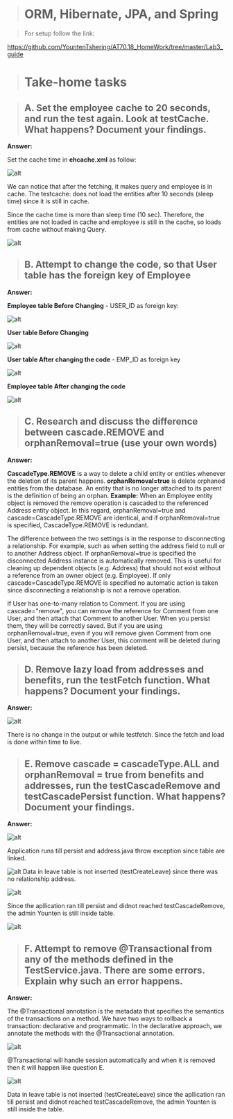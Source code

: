 ># ORM, Hibernate, JPA, and Spring

> For setup follow the link:

https://github.com/YountenTshering/AT70.18_HomeWork/tree/master/Lab3_guide

># Take-home tasks

>## A. Set the employee cache to **20 seconds**, and run the test again.  Look at testCache.  What happens?  Document your findings.
**Answer:**

Set the cache time in **ehcache.xml** as follow:

![alt](ORM/image/6.PNG)

We can notice that after the fetching, it makes query and employee is in cache.
The testcache: does not load the entities after 10 seconds (sleep time) since it is still in cache.

Since the cache time is more than sleep time (10 sec). Therefore, the entities are not loaded in cache and employee is still in the cache, so loads from cache without making Query.

![alt](ORM/image/7.PNG)

>## B. Attempt to change the code, so that User table has the **foreign key** of Employee
**Answer:**

**Employee table Before Changing** - USER_ID as foreign key:

![alt](ORM/image/10.PNG)

**User table Before Changing**

![alt](ORM/image/11.PNG)


**User table After changing the code** - EMP_ID as foreign key

![alt](ORM/image/13.PNG)

**Employee table After changing the code**

![alt](ORM/image/12.PNG)

>## C. Research and discuss the difference between **cascade.REMOVE and orphanRemoval=true** (use your own words)
**Answer:**

**CascadeType.REMOVE** is a way to delete a child entity or entities whenever the deletion of its parent happens.
**orphanRemoval=true** is delete orphaned entities from the database. An entity that is no longer attached to its parent is the definition of being an orphan.
**Example:**
When an Employee entity object is removed the remove operation is cascaded to the referenced Address entity object. In this regard, orphanRemoval=true and cascade=CascadeType.REMOVE are identical, and if orphanRemoval=true is specified, CascadeType.REMOVE is redundant. 

The difference between the two settings is in the response to disconnecting a relationship. For example, such as when setting the address field to null or to another Address object. If orphanRemoval=true is specified the disconnected Address instance is automatically removed. This is useful for cleaning up dependent objects (e.g. Address) that should not exist without a
reference from an owner object (e.g. Employee). If only cascade=CascadeType.REMOVE is specified no automatic action is taken since disconnecting a relationship is not a remove operation.

If User has one-to-many relation to Comment. If you are using cascade="remove", you can remove the reference for Comment from one User, and then attach that Comment to another User. When you persist them, they will be correctly saved. But if you are using orphanRemoval=true, even if you will remove given Comment from one User, and then attach to another User, this comment will be deleted during persist, because the reference has been deleted.

>## D. **Remove lazy load** from addresses and benefits, run the testFetch function. What happens?  Document your findings.
**Answer:**

![alt](ORM/image/1.PNG)

There is no change in the output or while testfetch. Since the fetch and load is done within time to live.

>## E. **Remove cascade = cascadeType.ALL and orphanRemoval = true from benefits and addresses**, run the testCascadeRemove and testCascadePersist function.  What happens?  Document your findings.
**Answer:**

![alt](ORM/image/2.PNG)

Application runs till persist and address.java throw exception since table are linked.

![alt](ORM/image/3.PNG)
Data in leave table is not inserted (testCreateLeave) since there was no relationship address.

![alt](ORM/image/4.PNG)

Since the apllication ran till persist and didnot reached testCascadeRemove, the admin Younten is still inside table.

![alt](ORM/image/5.PNG)


>## F. **Attempt to remove @Transactional** from any of the methods defined in the TestService.java.  There are some errors.  Explain why such an error happens.
**Answer:**

The @Transactional annotation is the metadata that specifies the semantics of the transactions on a method. We have two ways to rollback a transaction: declarative and programmatic. In the declarative approach, we annotate the methods with the @Transactional annotation.

![alt](ORM/image/14.PNG)

@Transactional will handle session automatically and when it is removed then it will happen like question E.

![alt](ORM/image/15.PNG)

Data in leave table is not inserted (testCreateLeave) since the apllication ran till persist and didnot reached testCascadeRemove, the admin Younten is still inside the table.
